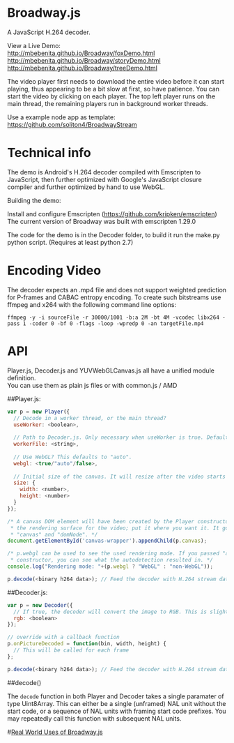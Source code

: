 Broadway.js
===========
A JavaScript H.264 decoder.


View a Live Demo:  
http://mbebenita.github.io/Broadway/foxDemo.html  
http://mbebenita.github.io/Broadway/storyDemo.html  
http://mbebenita.github.io/Broadway/treeDemo.html  

The video player first needs to download the entire video before it can start playing, thus appearing to be a bit slow at first, so have patience. You can start the video by clicking on each player. The top left player runs on the main thread, the remaining players run in background worker threads.

Use a example node app as template:  
https://github.com/soliton4/BroadwayStream  

Technical info
==============

The demo is Android's H.264 decoder compiled with Emscripten to JavaScript, then further optimized with
Google's JavaScript closure compiler and further optimized by hand to use WebGL.

Building the demo:

Install and configure Emscripten (https://github.com/kripken/emscripten)  
The current version of Broadway was built with emscripten 1.29.0  

The code for the demo is in the Decoder folder, to build it run the make.py python script. (Requires at least python 2.7)

Encoding Video
==============

The decoder expects an .mp4 file and does not support weighted prediction for P-frames and CABAC entropy encoding. To create such bitstreams use ffmpeg and x264 with the following command line options:

```ffmpeg -y -i sourceFile -r 30000/1001 -b:a 2M -bt 4M -vcodec libx264 -pass 1 -coder 0 -bf 0 -flags -loop -wpredp 0 -an targetFile.mp4```

API
===

Player.js, Decoder.js and YUVWebGLCanvas.js all have a unified module definition.  
You can use them as plain js files or with common.js / AMD  

##Player.js:  

```javascript
var p = new Player({
  // Decode in a worker thread, or the main thread?
  useWorker: <boolean>,
  
  // Path to Decoder.js. Only necessary when useWorker is true. Defaults to "Decoder.js".
  workerFile: <string>,
  
  // Use WebGL? This defaults to "auto".
  webgl: <true/"auto"/false>,
  
  // Initial size of the canvas. It will resize after the video starts streaming.
  size: {
    width: <number>,
    height: <number>
  }
});

/* A canvas DOM element will have been created by the Player constructor, to be used as
 * the rendering surface for the video; put it where you want it. It goes by both
 * "canvas" and "domNode". */
document.getElementById('canvas-wrapper').appendChild(p.canvas);

/* p.webgl can be used to see the used rendering mode. If you passed "auto" in Player's
 * constructor, you can see what the autodetection resulted in. */
console.log("Rendering mode: "+(p.webgl ? "WebGL" : "non-WebGL"));

p.decode(<binary h264 data>); // Feed the decoder with H.264 stream data.
```

##Decoder.js:  

```javascript
var p = new Decoder({
  // If true, the decoder will convert the image to RGB. This is slightly slower.
  rgb: <boolean>
});

// override with a callback function
p.onPictureDecoded = function(bin, width, height) {
  // This will be called for each frame
};

p.decode(<binary h264 data>); // Feed the decoder with H.264 stream data.
```

##decode()

The `decode` function in both Player and Decoder takes a single paramater of type Uint8Array.
This can either be a single (unframed) NAL unit without the start code, or a sequence of NAL
units with framing start code prefixes. You may repeatedly call this function with subsequent
NAL units.

#[Real World Uses of Broadway.js](https://github.com/mbebenita/Broadway/wiki/Real-World-Uses)
